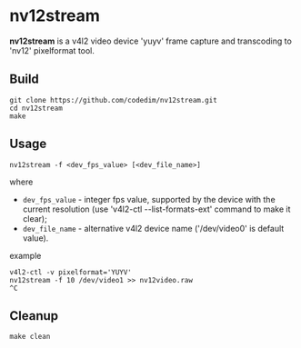 # nv12stream

**nv12stream** is a v4l2 video device 'yuyv' frame capture 
and transcoding to 'nv12' pixelformat tool.

## Build

```
git clone https://github.com/codedim/nv12stream.git  
cd nv12stream  
make
```

## Usage

```
nv12stream -f <dev_fps_value> [<dev_file_name>]
```

where

* `dev_fps_value` - integer fps value, supported by the device 
with the current resolution (use 'v4l2-ctl --list-formats-ext' 
command to make it clear);  
* `dev_file_name` - alternative v4l2 device name ('/dev/video0' 
is default value).

example

```
v4l2-ctl -v pixelformat='YUYV'  
nv12stream -f 10 /dev/video1 >> nv12video.raw  
^C
```

## Cleanup

```
make clean
```
